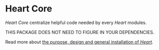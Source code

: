 # Heart Core

_Heart Core_ centralize helpful code needed by every _Heart_ modules.

THIS PACKAGE DOES NOT NEED TO FIGURE IN YOUR DEPENDENCIES.

Read more about
[the purpose, design and general installation of _Heart_](https://www.fabernovel.com/en/clients/cases/heart-a-tool-for-automating-web-quality-metrics).
